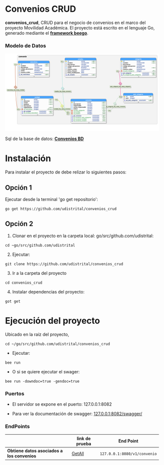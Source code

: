 # Convenios CRUD

**convenios_crud**, CRUD para el negocio de convenios en el marco del proyecto Movilidad Académica. El proyecto está escrito en el lenguaje Go, generado mediante el **[framework beego](https://beego.me/)**.

### Modelo de Datos
![](modelo_datos_convenios.png)

Sql de la base de datos: **[Convenios BD](https://drive.google.com/file/d/1vf5x8L7vLCJhNGzXEw6h4FiKiUBHmulM/view?usp=sharing)**


# Instalación
Para instalar el proyecto de debe relizar lo siguientes pasos:

## Opción 1

Ejecutar desde la terminal 'go get repositorio':
```shell 
go get https://github.com/udistrital/convenios_crud
```

## Opción 2

1. Clonar en el proyecto en la carpeta local: go/src/github.com/udistrital:
```shell
cd ~go/src/github.com/udistrital 
```

2. Ejecutar:

```shell 
git clone https://github.com/udistrital/convenios_crud
```

3. Ir a la carpeta del proyecto
```shell 
cd convenios_crud
```

4. Instalar dependencias del proyecto:
```shell 
got get
```


# Ejecución del proyecto
Ubicado en la raíz del proyecto,
```shell 
cd ~/go/src/github.com/udistrital/convenios_crud
```

- Ejecutar: 
```shell 
bee run
```
- O si se quiere ejecutar el swager:

```shell 
bee run -downdoc=true -gendoc=true
```

### Puertos
* El servidor se expone en el puerto: 127.0.0.1:8082

* Para ver la documentación de swagger: [127.0.0.1:8082/swagger/](http://127.0.0.1:8082/swagger/)

### EndPoints

|                |link de prueba                  |End Point|
|----------------|-------------------------------|------------------------|
| **Obtiene datos asociados a los convenios** |[GetAll](http://127.0.0.1:8082/v1/convenio)| `127.0.0.1:8080/v1/convenio` |
